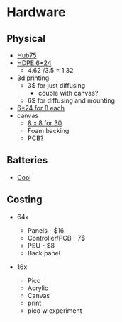 # Hardware


## Physical
- [Hub75](https://www.amazon.com/uxcell-16-Pin-Straight-Connector-Sockets/dp/B010V43ACO/ref=sr_1_12?crid=AJXG8G3XPVU7&dib=eyJ2IjoiMSJ9.3Wt2mbxc3LFSoqxNq_0cY2nbvD1zs0iC5tV9BjsRRTsahPLVzJ1UFPzZMrtX9rTFa5sBAxMpEAfg7wC2j5dkzGrurn3u63PNVJz-2CD5wrX6cwDgoFwc6UcE7xo-FBrbkPewKUzYbWWNmtnC0bcHE711u8WBPHrnu17wbYxKmBfrLadvjfGlHAsRA7O8jzdaj9FW-8Cy1Cw_v9_yFDYIncjIKCcm7d5cgYKHCwCTqko.0UoTprGDlGpNi585j60eZ1sg9zoGB2qS5VyZTsNBugA&dib_tag=se&keywords=hub75+connector+female+pcb&qid=1711123637&sprefix=hub75+connector+female+pcb%2Caps%2C114&sr=8-12)
- [HDPE 6*24](https://www.amazon.com/Duco-Natural-USA-Made-High-Density-Polyethylene/dp/B0BPB26D1W/ref=sr_1_2?crid=2L7QT5HH591D5&dib=eyJ2IjoiMSJ9.Hbq-4RQjhVto0A-n2uVc5tGFlLmYON-zpZlv28JLGF1XLlMaW15vadTpxGWaYcPfJLTsnVikFSTwdN5e65-jJdrFSrwwjkAbdXM0bNc6iky-oyTdRY7YRDnMY5-Iv3ornbToeSc77LqtA8En5aKDGpuvdX1NP-oeCQm9rWKV5ILJbTOTxjh9c-4UKIudTI5VNuGc2VqNmXJDcfy7RmRByb9CcaQrB-YClBcdOdoBNpQ.OQWZleFweSqwtVvepoSt1b_KkjencJJFTmVcMZHxxHs&dib_tag=se&keywords=hdpe%2B1%2F8%2B6%22&qid=1710781896&sprefix=hdpe%2B1%2F8%2B6%2B%2Caps%2C120&sr=8-2&th=1)
  - 4.62 /3.5 = 1.32
- 3d printing
  - 3$ for just diffusing
    - couple with canvas?
  - 6$ for diffusing and mounting
- [6*24 for 8 each](https://www.amazon.com/Renewed-Warriors-HDPE-Sheets-polyethylene/dp/B0CJZKJ5P3/ref=sr_1_3?crid=2L7QT5HH591D5&dib=eyJ2IjoiMSJ9.Hbq-4RQjhVto0A-n2uVc5tGFlLmYON-zpZlv28JLGF1XLlMaW15vadTpxGWaYcPfJLTsnVikFSTwdN5e65-jJdrFSrwwjkAbdXM0bNc6iky-oyTdRY7YRDnMY5-Iv3ornbToeSc77LqtA8En5aKDGpuvdX1NP-oeCQm9rWKV5ILJbTOTxjh9c-4UKIudTI5VNuGc2VqNmXJDcfy7RmRByb9CcaQrB-YClBcdOdoBNpQ.OQWZleFweSqwtVvepoSt1b_KkjencJJFTmVcMZHxxHs&dib_tag=se&keywords=hdpe%2B1%2F8%2B6%22&qid=1710781896&sprefix=hdpe%2B1%2F8%2B6%2B%2Caps%2C120&sr=8-3&th=1)
- canvas
  - [8 x 8 for 30](https://www.amazon.com/Stretched-Canvases-Acid-Free-Beginners-Painting/dp/B09ZQGG39T/ref=sr_1_14_sspa?crid=3TKXGGXEDR0M&dib=eyJ2IjoiMSJ9.rSy5_Z2Gh5svpM1DcInBEb_CB6DZh7YEBKP06U1dpV_XPk4sD7ikHqkPNxHSKVKC5HPkowErNGdBpG86ufaJykkVDddBN9oxVD4Uy634Gta-ZhHu7FcQW8m6NtHe7hMCbziTXnK2-DlKQqxXxN29YGHnw6jKOnYc0L3Fyy3WmYMZivY3V08VTNWUEKOdmweBCQCxlDaVe2kNcifGsf12j_YKBPcFb0m9PSeWIFyXIIkU08qqe4HVhqoWaC0axd6Nd07Zrw4wV9panAG62WeevkQ7_7xNClwhOSEJA16laSE.qHLBnB136ZhMFjDidrYGwIOisQbJk0ivDDad1o5IaCk&dib_tag=se&keywords=canvas%2B8*10&qid=1710783033&sprefix=canvas%2B8%2B10%2Caps%2C152&sr=8-14-spons&sp_csd=d2lkZ2V0TmFtZT1zcF9tdGY&th=1)
  - Foam backing
  - PCB?
## Batteries
- [Cool](https://www.18650batterystore.com/products/epoch-18650-2600mah-8a-protected-button-top-battery)

## Costing

- 64x
  - Panels - $16
  - Controller/PCB - 7$
  - PSU - $8
  - Back panel

- 16x
  - Pico 
  - Acrylic
  - Canvas
  - print 
  - pico w experiment
  